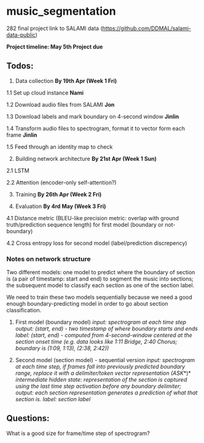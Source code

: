 # music_segmentation
282 final project
link to SALAMI data (https://github.com/DDMAL/salami-data-public)

**Project timeline: May 5th Project due**

## Todos:
1. Data collection **By 19th Apr (Week 1 Fri)**

  1.1 Set up cloud instance **Nami**
  
  1.2 Download audio files from SALAMI **Jon**

  1.3 Download labels and mark boundary on 4-second window **Jinlin**

  1.4 Transform audio files to spectrogram, format it to vector form each frame **Jinlin**

  1.5 Feed through an identity map to check

2. Building network architecture **By 21st Apr (Week 1 Sun)**

  2.1 LSTM

  2.2 Attention (encoder-only self-attention?)

3. Training **By 26th Apr (Week 2 Fri)**

4. Evaluation **By 4rd May (Week 3 Fri)**

  4.1 Distance metric (BLEU-like precision metric: overlap with ground truth/prediction sequence length) for first model (boundary or not-boundary)

  4.2 Cross entropy loss for second model (label/prediction discrepency)

### Notes on network structure
Two different models: one model to predict where the boundary of section is (a pair of timestamp: start and end) to segment the music into sections; the subsequent model to classify each section as one of the section label.

We need to train these two models sequentially because we need a good enough boundary-predicting model in order to go about section classification. 

1. First model (boundary model)
*input: spectrogram at each time step*
*output: (start, end) - two timestamp of where boundary starts and ends*
*label: (start, end) - computed from 4-second-window centered at the section onset time (e.g. data looks like 1:11 Bridge, 2:40 Chorus; boundary is (1:09, 1:13), (2:38, 2:42))*

2. Second model (section model) - sequential version 
*input: spectrogram at each time step, if frames fall into previously predicted boundary range, replace it with a delimiter/token vector representation (ASK**)*
*intermediate hidden state: representation of the section is captured using the last time step activation before any boundary delimiter;*
*output: each section representation generates a prediction of what that section is.*
*label: section label*

## Questions:
What is a good size for frame/time step of spectrogram? 

